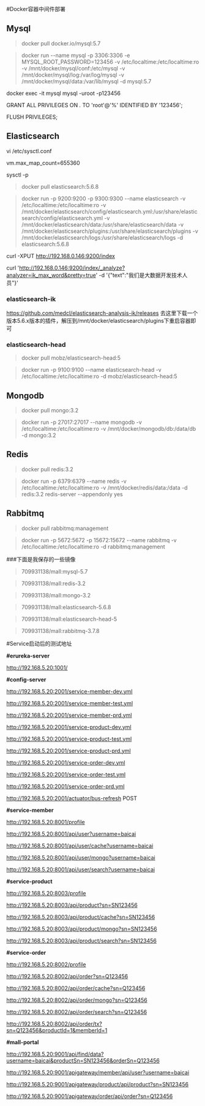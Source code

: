 #Docker容器中间件部署

## Mysql

> docker pull docker.io/mysql:5.7

> docker run --name mysql -p 3306:3306 -e MYSQL_ROOT_PASSWORD=123456 -v /etc/localtime:/etc/localtime:ro -v /mnt/docker/mysql/conf:/etc/mysql -v /mnt/docker/mysql/log:/var/log/mysql -v /mnt/docker/mysql/data:/var/lib/mysql -d mysql:5.7

docker exec -it mysql mysql -uroot -p123456

GRANT ALL PRIVILEGES ON *.* TO 'root'@'%' IDENTIFIED BY '123456';

FLUSH PRIVILEGES;


## Elasticsearch

vi /etc/sysctl.conf

vm.max_map_count=655360

sysctl -p

> docker pull elasticsearch:5.6.8

> docker run -p 9200:9200 -p 9300:9300 --name elasticsearch -v /etc/localtime:/etc/localtime:ro -v /mnt/docker/elasticsearch/config/elasticsearch.yml:/usr/share/elasticsearch/config/elasticsearch.yml -v /mnt/docker/elasticsearch/data:/usr/share/elasticsearch/data -v /mnt/docker/elasticsearch/plugins:/usr/share/elasticsearch/plugins -v /mnt/docker/elasticsearch/logs:/usr/share/elasticsearch/logs -d elasticsearch:5.6.8

curl -XPUT http://192.168.0.146:9200/index

curl 'http://192.168.0.146:9200/index/_analyze?analyzer=ik_max_word&pretty=true' -d '{"text":"我们是大数据开发技术人员"}'

### elasticsearch-ik

https://github.com/medcl/elasticsearch-analysis-ik/releases 去这里下载一个版本5.6.x版本的插件，解压到/mnt/docker/elasticsearch/plugins下重启容器即可

### elasticsearch-head

> docker pull mobz/elasticsearch-head:5

> docker run -p 9100:9100 --name elasticsearch-head -v /etc/localtime:/etc/localtime:ro -d mobz/elasticsearch-head:5


## Mongodb

> docker pull mongo:3.2

> docker run -p 27017:27017 --name mongodb -v /etc/localtime:/etc/localtime:ro -v /mnt/docker/mongodb/db:/data/db -d mongo:3.2


## Redis

> docker pull redis:3.2

> docker run -p 6379:6379 --name redis -v /etc/localtime:/etc/localtime:ro -v /mnt/docker/redis/data:/data -d redis:3.2 redis-server --appendonly yes


## Rabbitmq

> docker pull rabbitmq:management

> docker run -p 5672:5672 -p 15672:15672 --name rabbitmq -v /etc/localtime:/etc/localtime:ro -d rabbitmq:management


###下面是我保存的一些镜像

> 709931138/mall:mysql-5.7

> 709931138/mall:redis-3.2
 
> 709931138/mall:mongo-3.2

> 709931138/mall:elasticsearch-5.6.8

> 709931138/mall:elasticsearch-head-5

> 709931138/mall:rabbitmq-3.7.8


#Service启动后的测试地址


**#erureka-server**

http://192.168.5.20:1001/

**#config-server**

http://192.168.5.20:2001/service-member-dev.yml

http://192.168.5.20:2001/service-member-test.yml

http://192.168.5.20:2001/service-member-prd.yml

http://192.168.5.20:2001/service-product-dev.yml

http://192.168.5.20:2001/service-product-test.yml

http://192.168.5.20:2001/service-product-prd.yml

http://192.168.5.20:2001/service-order-dev.yml

http://192.168.5.20:2001/service-order-test.yml

http://192.168.5.20:2001/service-order-prd.yml

http://192.168.5.20:2001/actuator/bus-refresh POST

**#service-member**

http://192.168.5.20:8001/profile

http://192.168.5.20:8001/api/user?username=baicai

http://192.168.5.20:8001/api/user/cache?username=baicai

http://192.168.5.20:8001/api/user/mongo?username=baicai

http://192.168.5.20:8001/api/user/search?username=baicai

**#service-product**

http://192.168.5.20:8003/profile

http://192.168.5.20:8003/api/product?sn=SN123456

http://192.168.5.20:8003/api/product/cache?sn=SN123456

http://192.168.5.20:8003/api/product/mongo?sn=SN123456

http://192.168.5.20:8003/api/product/search?sn=SN123456

**#service-order**

http://192.168.5.20:8002/profile

http://192.168.5.20:8002/api/order?sn=Q123456

http://192.168.5.20:8002/api/order/cache?sn=Q123456

http://192.168.5.20:8002/api/order/mongo?sn=Q123456

http://192.168.5.20:8002/api/order/search?sn=Q123456

http://192.168.5.20:8002/api/order/tx?sn=Q123456&productId=1&memberId=1

**#mall-portal**

http://192.168.5.20:9001/api/find/data?username=baicai&productSn=SN123456&orderSn=Q123456

http://192.168.5.20:9001/apigateway/member/api/user?username=baicai

http://192.168.5.20:9001/apigateway/product/api/product?sn=SN123456

http://192.168.5.20:9001/apigateway/order/api/order?sn=Q123456